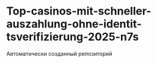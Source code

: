 # Top-casinos-mit-schneller-auszahlung-ohne-identit-tsverifizierung-2025-n7s
Автоматически созданный репозиторий
